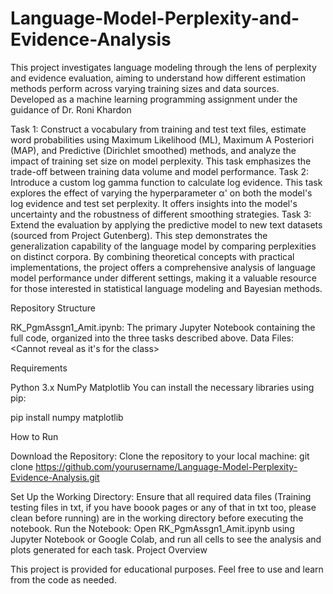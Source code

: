 # Language-Model-Perplexity-and-Evidence-Analysis
This project investigates language modeling through the lens of perplexity and evidence evaluation, aiming to understand how different estimation methods perform across varying training sizes and data sources. Developed as a machine learning programming assignment under the guidance of Dr. Roni Khardon

Task 1:
Construct a vocabulary from training and test text files, estimate word probabilities using Maximum Likelihood (ML), Maximum A Posteriori (MAP), and Predictive (Dirichlet smoothed) methods, and analyze the impact of training set size on model perplexity. This task emphasizes the trade-off between training data volume and model performance.
Task 2:
Introduce a custom log gamma function to calculate log evidence. This task explores the effect of varying the hyperparameter α' on both the model's log evidence and test set perplexity. It offers insights into the model's uncertainty and the robustness of different smoothing strategies.
Task 3:
Extend the evaluation by applying the predictive model to new text datasets (sourced from Project Gutenberg). This step demonstrates the generalization capability of the language model by comparing perplexities on distinct corpora.
By combining theoretical concepts with practical implementations, the project offers a comprehensive analysis of language model performance under different settings, making it a valuable resource for those interested in statistical language modeling and Bayesian methods.

Repository Structure

RK_PgmAssgn1_Amit.ipynb: The primary Jupyter Notebook containing the full code, organized into the three tasks described above.
Data Files: <Cannot reveal as it's for the class>

Requirements

Python 3.x
NumPy
Matplotlib
You can install the necessary libraries using pip:

pip install numpy matplotlib

How to Run

Download the Repository:
Clone the repository to your local machine:
git clone https://github.com/yourusername/Language-Model-Perplexity-Evidence-Analysis.git

Set Up the Working Directory:
Ensure that all required data files (Training testing files in txt, if you have boook pages or any of that in txt too, please clean before running) are in the working directory before executing the notebook.
Run the Notebook:
Open RK_PgmAssgn1_Amit.ipynb using Jupyter Notebook or Google Colab, and run all cells to see the analysis and plots generated for each task.
Project Overview

This project is provided for educational purposes. Feel free to use and learn from the code as needed.

